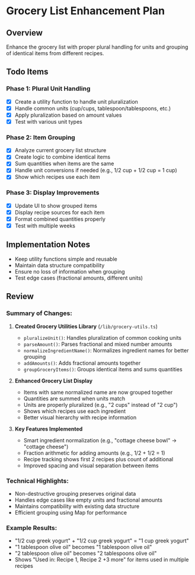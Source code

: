 # Grocery List Enhancement Plan

## Overview
Enhance the grocery list with proper plural handling for units and grouping of identical items from different recipes.

## Todo Items

### Phase 1: Plural Unit Handling
- [x] Create a utility function to handle unit pluralization
- [x] Handle common units (cup/cups, tablespoon/tablespoons, etc.)
- [x] Apply pluralization based on amount values
- [x] Test with various unit types

### Phase 2: Item Grouping
- [x] Analyze current grocery list structure
- [x] Create logic to combine identical items
- [x] Sum quantities when items are the same
- [x] Handle unit conversions if needed (e.g., 1/2 cup + 1/2 cup = 1 cup)
- [x] Show which recipes use each item

### Phase 3: Display Improvements
- [x] Update UI to show grouped items
- [x] Display recipe sources for each item
- [x] Format combined quantities properly
- [x] Test with multiple weeks

## Implementation Notes
- Keep utility functions simple and reusable
- Maintain data structure compatibility
- Ensure no loss of information when grouping
- Test edge cases (fractional amounts, different units)

## Review

### Summary of Changes:

1. **Created Grocery Utilities Library** (`/lib/grocery-utils.ts`)
   - `pluralizeUnit()`: Handles pluralization of common cooking units
   - `parseAmount()`: Parses fractional and mixed number amounts
   - `normalizeIngredientName()`: Normalizes ingredient names for better grouping
   - `addAmounts()`: Adds fractional amounts together
   - `groupGroceryItems()`: Groups identical items and sums quantities

2. **Enhanced Grocery List Display**
   - Items with same normalized name are now grouped together
   - Quantities are summed when units match
   - Units are properly pluralized (e.g., "2 cups" instead of "2 cup")
   - Shows which recipes use each ingredient
   - Better visual hierarchy with recipe information

3. **Key Features Implemented**
   - Smart ingredient normalization (e.g., "cottage cheese bowl" → "cottage cheese")
   - Fraction arithmetic for adding amounts (e.g., 1/2 + 1/2 = 1)
   - Recipe tracking shows first 2 recipes plus count of additional
   - Improved spacing and visual separation between items

### Technical Highlights:
- Non-destructive grouping preserves original data
- Handles edge cases like empty units and fractional amounts
- Maintains compatibility with existing data structure
- Efficient grouping using Map for performance

### Example Results:
- "1/2 cup greek yogurt" + "1/2 cup greek yogurt" = "1 cup greek yogurt"
- "1 tablespoon olive oil" becomes "1 tablespoon olive oil"
- "2 tablespoon olive oil" becomes "2 tablespoons olive oil"
- Shows "Used in: Recipe 1, Recipe 2 +3 more" for items used in multiple recipes